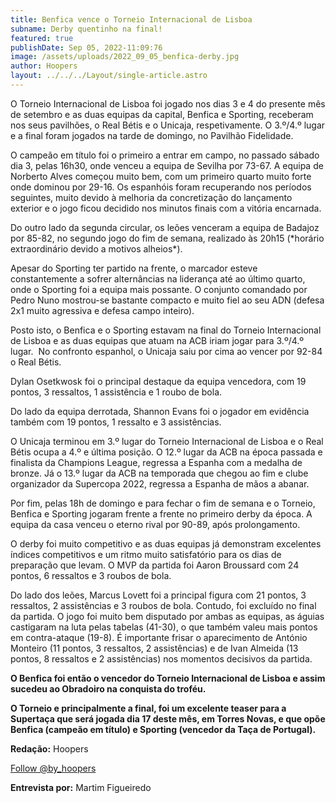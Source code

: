 ```yaml
---
title: Benfica vence o Torneio Internacional de Lisboa
subname: Derby quentinho na final!
featured: true
publishDate: Sep 05, 2022-11:09:76
image: /assets/uploads/2022_09_05_benfica-derby.jpg
author: Hoopers
layout: ../../../Layout/single-article.astro
---
```

<!--StartFragment-->

O Torneio Internacional de Lisboa foi jogado nos dias 3 e 4 do presente mês de setembro e as duas equipas da capital, Benfica e Sporting, receberam nos seus pavilhões, o Real Bétis e o Unicaja, respetivamente. O 3.º/4.º lugar e a final foram jogados na tarde de domingo, no Pavilhão Fidelidade. 

O campeão em título foi o primeiro a entrar em campo, no passado sábado dia 3, pelas 16h30, onde venceu a equipa de Sevilha por 73-67. A equipa de Norberto Alves começou muito bem, com um primeiro quarto muito forte onde dominou por 29-16. Os espanhóis foram recuperando nos períodos seguintes, muito devido à melhoria da concretização do lançamento exterior e o jogo ficou decidido nos minutos finais com a vitória encarnada. 

Do outro lado da segunda circular, os leões venceram a equipa de Badajoz por 85-82, no segundo jogo do fim de semana, realizado às 20h15 (\*horário extraordinário devido a motivos alheios\*).

Apesar do Sporting ter partido na frente, o marcador esteve constantemente a sofrer alternâncias na liderança até ao último quarto, onde o Sporting foi a equipa mais possante. O conjunto comandado por Pedro Nuno mostrou-se bastante compacto e muito fiel ao seu ADN (defesa 2x1 muito agressiva e defesa campo inteiro). 

Posto isto, o Benfica e o Sporting estavam na final do Torneio Internacional de Lisboa e as duas equipas que atuam na ACB iriam jogar para 3.º/4.º lugar.  No confronto espanhol, o Unicaja saiu por cima ao vencer por 92-84 o Real Bétis. 

Dylan Osetkwosk foi o principal destaque da equipa vencedora, com 19 pontos, 3 ressaltos, 1 assistência e 1 roubo de bola. 

Do lado da equipa derrotada, Shannon Evans foi o jogador em evidência também com 19 pontos, 1 ressalto e 3 assistências. 

O Unicaja terminou em 3.º lugar do Torneio Internacional de Lisboa e o Real Bétis ocupa a 4.º e última posição. O 12.º lugar da ACB na época passada e finalista da Champions League, regressa a Espanha com a medalha de bronze. Já o 13.º lugar da ACB na temporada que chegou ao fim e clube organizador da Supercopa 2022, regressa a Espanha de mãos a abanar. 

Por fim, pelas 18h de domingo e para fechar o fim de semana e o Torneio, Benfica e Sporting jogaram frente a frente no primeiro derby da época. A equipa da casa venceu o eterno rival por 90-89, após prolongamento.

O derby foi muito competitivo e as duas equipas já demonstram excelentes índices competitivos e um ritmo muito satisfatório para os dias de preparação que levam. O MVP da partida foi Aaron Broussard com 24 pontos, 6 ressaltos e 3 roubos de bola. 

Do lado dos leões, Marcus Lovett foi a principal figura com 21 pontos, 3 ressaltos, 2 assistências e 3 roubos de bola. Contudo, foi excluído no final da partida. O jogo foi muito bem disputado por ambas as equipas, as águias castigaram na luta pelas tabelas (41-30), o que também valeu mais pontos em contra-ataque (19-8). É importante frisar o aparecimento de António Monteiro (11 pontos, 3 ressaltos, 2 assistências) e de Ivan Almeida (13 pontos, 8 ressaltos e 2 assistências) nos momentos decisivos da partida. 

**O Benfica foi então o vencedor do Torneio Internacional de Lisboa e assim sucedeu ao Obradoiro na conquista do troféu.** 

**O Torneio e principalmente a final, foi um excelente teaser para a Supertaça que será jogada dia 17 deste mês, em Torres Novas, e que opõe Benfica (campeão em título) e Sporting (vencedor da Taça de Portugal).** 

**Redação:** Hoopers

<a href="https://twitter.com/by_hoopers?ref_src=twsrc%5Etfw" class="twitter-follow-button" data-show-count="false">Follow @by_hoopers</a><script async src="https://platform.twitter.com/widgets.js" charset="utf-8"></script>

**Entrevista por:** Martim Figueiredo

<!--EndFragment-->